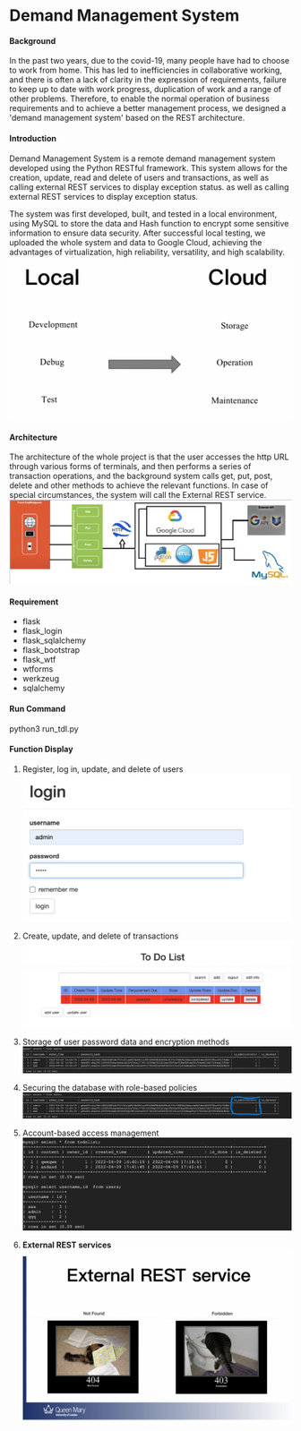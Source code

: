 # Demand Management System

#### Background

In the past two years, due to the covid-19, many people have had to choose to work from home. This has led to inefficiencies in collaborative working, and there is often a lack of clarity in the expression of requirements, failure to keep up to date with work progress, duplication of work and a range of other problems. Therefore, to enable the normal operation of business requirements and to achieve a better management process, we designed a 'demand management system' based on the REST architecture.


#### Introduction

Demand Management System is a remote demand management system developed using the Python RESTful framework. This system allows for the creation, update, read and delete of users and transactions, as well as calling external REST services to display exception status. as well as calling external REST services to display exception status.


The system was first developed, built, and tested in a local environment, using MySQL to store the data and Hash function to encrypt some sensitive information to ensure data security. After successful local testing, we uploaded the whole system and data to Google Cloud, achieving the advantages of virtualization, high reliability, versatility, and high scalability.
![](static/image/2.png)


#### Architecture

The architecture of the whole project is that the user accesses the http URL through various forms of terminals, and then performs a series of transaction operations, and the background system calls get, put, post, delete and other methods to achieve the relevant functions. In case of special circumstances, the system will call the External REST service.
![](static/image/img.png)


#### Requirement

- flask
- flask_login
- flask_sqlalchemy
- flask_bootstrap
- flask_wtf
- wtforms
- werkzeug
- sqlalchemy


#### Run Command

python3 run_tdl.py


#### Function Display

1. Register, log in, update, and delete of users
![](static/image/5.png)

2. Create, update, and delete of transactions
![](static/image/6.png)

3. Storage of user password data and encryption methods
![](static/image/4.png)

4. Securing the database with role-based policies
![](static/image/123.png)

5. Account-based access management
![](static/image/3.png)

6. **External REST services**
![](static/image/1.png)



